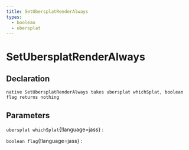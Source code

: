 ```yaml
---
title: SetUbersplatRenderAlways
types:
  - boolean
  - ubersplat
---
```


# SetUbersplatRenderAlways

## Declaration

```jass
native SetUbersplatRenderAlways takes ubersplat whichSplat, boolean flag returns nothing
```

## Parameters
`ubersplat whichSplat`{!language=jass}
: 

`boolean flag`{!language=jass}
: 
